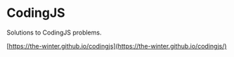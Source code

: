 # CodingJS

Solutions to CodingJS problems.

[https://the-winter.github.io/codingjs](https://the-winter.github.io/codingjs/)
